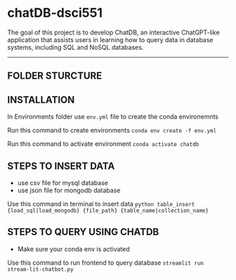 # chatDB-dsci551
The goal of this project is to develop ChatDB, an interactive ChatGPT-like application that assists users in learning how to query data in database systems, including SQL and NoSQL databases.

---
## FOLDER STURCTURE

## INSTALLATION
In Environments folder use `env.yml` file to create the conda environemnts

Run this command to create environments
`conda env create -f env.yml`

Run this command to activate environment
`conda activate chatdb`


## STEPS TO INSERT DATA

- use csv file for mysql database
- use json file for mongodb database

Use this command in terminal to insert data
`python table_insert {load_sql|load_mongodb} {file_path} {table_name|collection_name}`

## STEPS TO QUERY USING CHATDB

- Make sure your conda env is activated

Use this command to run frontend to query database
`streamlit run stream-lit-chatbot.py`
